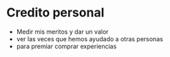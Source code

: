# Credito personal

- Medir mis meritos y dar un valor
- ver las veces que hemos ayudado a otras personas
- para premiar comprar experiencias